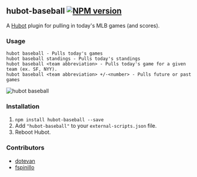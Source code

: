 ## hubot-baseball [![NPM version](https://badge.fury.io/js/hubot-baseball.png)](http://badge.fury.io/js/hubot-baseball)

A [Hubot](https://github.com/github/hubot) plugin for pulling in today's MLB games (and scores).

### Usage

    hubot baseball - Pulls today's games
    hubot baseball standings - Pulls today's standings
    hubot baseball <team abbreviation> - Pulls today's game for a given team (ex. SF, NYY).
    hubot baseball <team abbreviation> +/-<number> - Pulls future or past games

![hubot baseball](https://raw.githubusercontent.com/jonursenbach/hubot-baseball/master/usage.png)

### Installation
1. `npm install hubot-baseball --save`
2. Add `"hubot-baseball"` to your `external-scripts.json` file.
3. Reboot Hubot.

### Contributors

* [dotevan](https://github.com/dotevan)
* [fspinillo](https://github.com/fspinillo)
